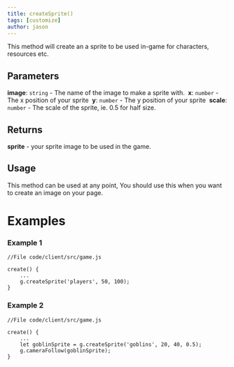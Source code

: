 ```yaml
---
title: createSprite()
tags: [customize]
author: jason
---
```

This method will create an a sprite to be used in-game for characters, resources etc.
​
## Parameters
**image**: `string` - The name of the image to make a sprite with.
​
**x**: `number` - The x position of your sprite
​
**y**: `number` - The y position of your sprite
​
**scale**: `number` - The scale of the sprite, ie. 0.5 for half size.
​
## Returns
**sprite** - your sprite image to be used in the game.
​
## Usage
This method can be used at any point, You should use this when you want to create an image on your page.
# Examples
### Example 1
```
//File code/client/src/game.js
​
create() {
	...
	g.createSprite('players', 50, 100);
}
```
### Example 2
```
//File code/client/src/game.js
​
create() {
	...
	let goblinSprite = g.createSprite('goblins', 20, 40, 0.5);
	g.cameraFollow(goblinSprite);
}
```
